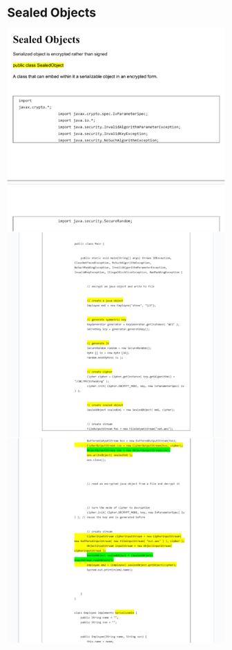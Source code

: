 # Sealed Objects

![](../../../pics/sematec-jce29.png)
![](../../../pics/sematec-jce30.png)
![](../../../pics/sematec-jce31.png)
